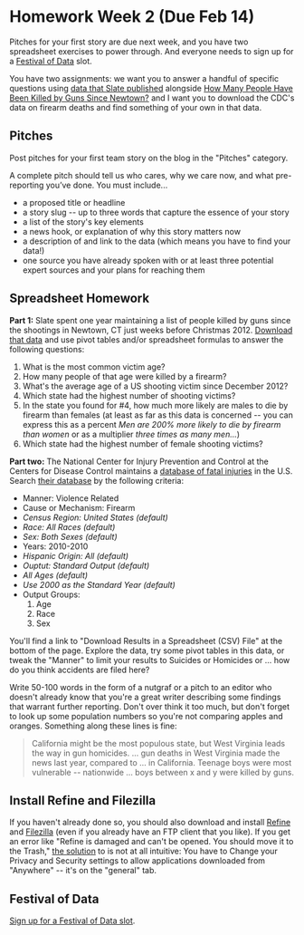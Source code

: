 # Homework Week 2 (Due Feb 14)
Pitches for your first story are due next week, and you have two spreadsheet exercises to power through. And everyone needs to sign up for a [Festival of Data](https://www.ethersheet.org/s/festivalofdata) slot. 

You have two assignments: we want you to answer a handful of specific questions using [data that Slate published][1] alongside [How Many People Have Been Killed by Guns Since Newtown?][2] and I want you to download the CDC's data on firearm deaths and find something of your own in that data.  <!--more-->


## Pitches
Post pitches for your first team story on the blog in the "Pitches" category. 

A complete pitch should tell us who cares, why we care now, and what pre-reporting you’ve done. You must include...  
+ a proposed title or headline  
+ a story slug -- up to three words that capture the essence of your story
+ a list of the story's key elements  
+ a news hook, or explanation of why this story matters now  
+ a description of and link to the data (which means you have to find your data!)  
+ one source you have already spoken with or at least three potential expert sources and your plans for reaching them


## Spreadsheet Homework

**Part 1:** Slate spent one year maintaining a list of people killed by guns since the shootings in Newtown, CT just weeks before Christmas 2012. [Download that data](http://slate-interactives-prod.elasticbeanstalk.com/gun-deaths/getCSV.php) and use pivot tables and/or spreadsheet formulas to answer the following questions:

1.  What is the most common victim age?
2.  How many people of that age were killed by a firearm?
3.  What's the average age of a US shooting victim since December 2012?
4.  Which state had the highest number of shooting victims?
5.  In the state you found for #4, how much more likely are males to die by firearm than females (at least as far as this data is concerned -- you can express this as a percent *Men are 200% more likely to die by firearm than women* or as a multiplier *three times as many men…*)
5.  Which state had the highest number of female shooting victims?

**Part two:** The National Center for Injury Prevention and Control at the Centers for Disease Control maintains a [database of fatal injuries][5] in the U.S. Search [their database][6] by the following criteria:

*   Manner: Violence Related
*   Cause or Mechanism: Firearm
*   *Census Region: United States (default)*
*   *Race: All Races (default)*
*   *Sex: Both Sexes (default)*
*   Years: 2010-2010
*   *Hispanic Origin: All (default)*
*   *Ouptut: Standard Output (default)*
*   *All Ages (default)*
*   *Use 2000 as the Standard Year (default)*
*   Output Groups: 
    1.  Age
    2.  Race
    3.  Sex
      
You'll find a link to "Download Results in a Spreadsheet (CSV) File" at the bottom of the page. Explore the data, try some pivot tables in this data, or tweak the "Manner" to limit your results to Suicides or Homicides or … how do you think accidents are filed here? 

Write 50-100 words in the form of a nutgraf or a pitch to an editor who doesn't already know that you're a great writer describing some findings that warrant further reporting. Don't over think it too much, but don't forget to look up some population numbers so you're not comparing apples and oranges. Something along these lines is fine:

> California might be the most populous state, but West Virginia leads the way in gun homicides. … gun deaths in West Virginia made the news last year, compared to … in California. Teenage boys were most vulnerable -- nationwide … boys between x and y were killed by guns. 


## Install Refine and Filezilla

If you haven't already done so, you should also download and install [Refine][7] and [Filezilla][8] (even if you already have an FTP client that you like). If you get an error like "Refine is damaged and can't be opened. You should move it to the Trash," [the solution](https://github.com/OpenRefine/OpenRefine/issues/590) to is not at all intuitive: You have to Change your Privacy and Security settings to allow applications downloaded from "Anywhere" -- it's on the "general" tab. 

## Festival of Data
[Sign up for a Festival of Data slot](https://www.ethersheet.org/s/festivalofdata).

  [1]: http://slate-interactives-prod.elasticbeanstalk.com/gun-deaths/getCSV.php
  [2]: http://www.slate.com/articles/news_and_politics/crime/2012/12/gun_death_tally_every_american_gun_death_since_newtown_sandy_hook_shooting.html?wpisrc=newsletter_jcr%3Acontent
  [5]: http://webappa.cdc.gov/sasweb/ncipc/mortrate10_us.html
  [6]: http://webappa.cdc.gov/sasweb/ncipc/mortrate10_us.html
  [7]: http://openrefine.org/
  [8]: https://filezilla-project.org/

